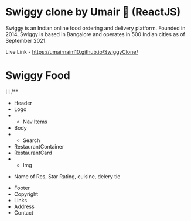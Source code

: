 # Swiggy clone by Umair 🚀 (ReactJS)
Swiggy is an Indian online food ordering and delivery platform. Founded in 2014, Swiggy is based in Bangalore and operates in 500 Indian cities as of September 2021.

Live Link - https://umairnaim10.github.io/SwiggyClone/

# Swiggy Food
I I
/**
* Header
* Logo
* - Nav Items
* Body
* - Search
* RestaurantContainer
* RestaurantCard
* - Img
- Name of Res, Star Rating, cuisine, delery tie
* Footer
* Copyright
* Links
* Address
* Contact
